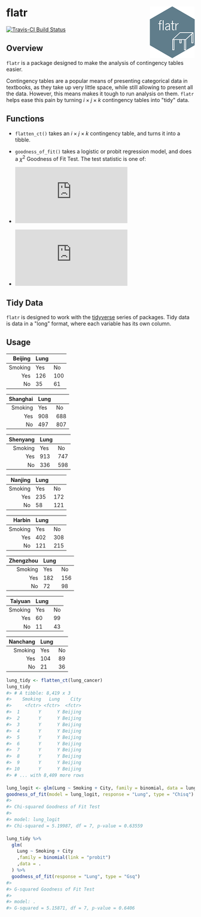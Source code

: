 <!-- README.md is generated from README.Rmd. Please edit that file -->
flatr <img src="man/figures/logo.png" align="right" />
======================================================

[![Travis-CI Build Status](https://travis-ci.org/EvilGRAHAM/flatr.svg?branch=master)](https://travis-ci.org/EvilGRAHAM/flatr)

Overview
--------

`flatr` is a package designed to make the analysis of contingency tables easier.

Contingency tables are a popular means of presenting categorical data in textbooks, as they take up very little space, while still allowing to present all the data. However, this means makes it tough to run analysis on them. `flatr` helps ease this pain by turning *i* × *j* × *k* contingency tables into "tidy" data.

Functions
---------

-   `flatten_ct()` takes an *i* × *j* × *k* contingency table, and turns it into a tibble.

-   `goodness_of_fit()` takes a logistic or probit regression model, and does a *χ*<sup>2</sup> Goodness of Fit Test. The test statistic is one of:

-   ![Chi Squared Equation](https://latex.codecogs.com/gif.latex?%5Cchi%5E%7B2%7D%20%3D%20%5Csum_%7B%5Cforall%20i%2Cj%7D%5Cfrac%7B%5Cleft%28%20O_%7Bi%2Cj%7D%20-%20E_%7Bi%2Cj%7D%20%5Cright%29%5E%7B2%7D%7D%7BE_%7Bi%2Cj%7D%7D)

-   ![G Squared Equation](https://latex.codecogs.com/gif.latex?G%5E%7B2%7D%20%3D%202%5Csum_%7B%5Cforall%20i%2Cj%7DO_%7Bi%2Ci%7D%20%5Cln%5Cleft%28%20%5Cfrac%7BO_%7Bi%2Ci%7D%7D%7BE_%7Bi%2Ci%7D%7D%20%5Cright%29)

Tidy Data
---------

`flatr` is designed to work with the [tidyverse](https://www.tidyverse.org/) series of packages. Tidy data is data in a "long" format, where each variable has its own column.

Usage
-----

|  Beijing| Lung |     |
|--------:|------|-----|
|  Smoking| Yes  | No  |
|      Yes| 126  | 100 |
|       No| 35   | 61  |

|  Shanghai| Lung |     |
|---------:|------|-----|
|   Smoking| Yes  | No  |
|       Yes| 908  | 688 |
|        No| 497  | 807 |

|  Shenyang| Lung |     |
|---------:|------|-----|
|   Smoking| Yes  | No  |
|       Yes| 913  | 747 |
|        No| 336  | 598 |

|  Nanjing| Lung |     |
|--------:|------|-----|
|  Smoking| Yes  | No  |
|      Yes| 235  | 172 |
|       No| 58   | 121 |

|   Harbin| Lung |     |
|--------:|------|-----|
|  Smoking| Yes  | No  |
|      Yes| 402  | 308 |
|       No| 121  | 215 |

|  Zhengzhou| Lung |     |
|----------:|------|-----|
|    Smoking| Yes  | No  |
|        Yes| 182  | 156 |
|         No| 72   | 98  |

|  Taiyuan| Lung |     |
|--------:|------|-----|
|  Smoking| Yes  | No  |
|      Yes| 60   | 99  |
|       No| 11   | 43  |

|  Nanchang| Lung |     |
|---------:|------|-----|
|   Smoking| Yes  | No  |
|       Yes| 104  | 89  |
|        No| 21   | 36  |

``` r
lung_tidy <- flatten_ct(lung_cancer)
lung_tidy
#> # A tibble: 8,419 x 3
#>    Smoking   Lung    City
#>     <fctr> <fctr>  <fctr>
#>  1       Y      Y Beijing
#>  2       Y      Y Beijing
#>  3       Y      Y Beijing
#>  4       Y      Y Beijing
#>  5       Y      Y Beijing
#>  6       Y      Y Beijing
#>  7       Y      Y Beijing
#>  8       Y      Y Beijing
#>  9       Y      Y Beijing
#> 10       Y      Y Beijing
#> # ... with 8,409 more rows

lung_logit <- glm(Lung ~ Smoking + City, family = binomial, data = lung_tidy)
goodness_of_fit(model = lung_logit, response = "Lung", type = "Chisq")
#> 
#> Chi-squared Goodness of Fit Test 
#> 
#> model: lung_logit 
#> Chi-squared = 5.19987, df = 7, p-value = 0.63559

lung_tidy %>% 
  glm(
    Lung ~ Smoking + City
    ,family = binomial(link = "probit")
    ,data = .
  ) %>% 
  goodness_of_fit(response = "Lung", type = "Gsq")
#> 
#> G-squared Goodness of Fit Test 
#> 
#> model: . 
#> G-squared = 5.15871, df = 7, p-value = 0.6406
```
